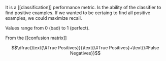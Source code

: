 It is a [[classification]] performance metric. Is the ability of the classifier to find positive examples. If we wanted to be certaing to find all positive examples, we could maximize recall.

Values range from 0 (bad) to 1 (perfect).

From the [[confusion matrix]]

$$\dfrac{\text{\#True Positives}}{\text{\#True Positives}+\text{\#False Negatives}}$$